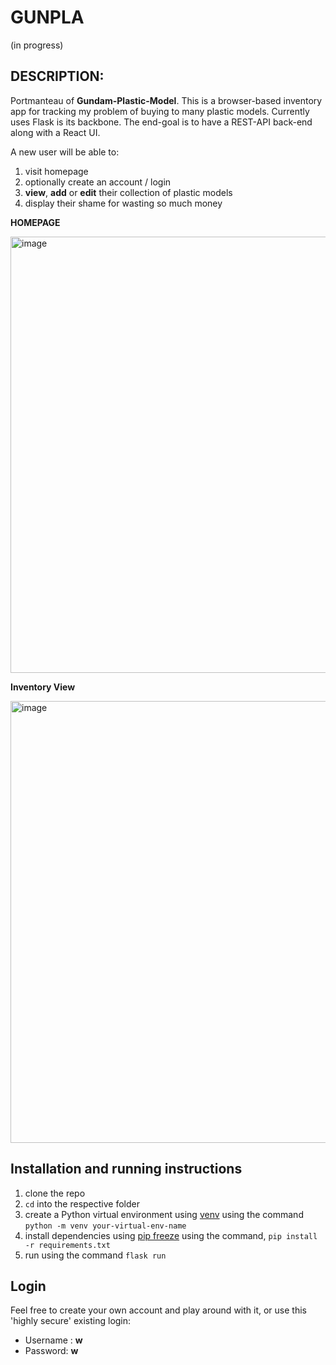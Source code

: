 # GUNPLA 
(in progress)


## DESCRIPTION:
Portmanteau of __Gundam-Plastic-Model__. This is a browser-based inventory app for tracking my problem of buying to many plastic models.  Currently uses Flask is its backbone. The end-goal is to have a REST-API back-end along with a React UI.

A new user will be able to:

1. visit homepage
2. optionally create an account / login
3. **view**, **add** or **edit** their collection of plastic models
4. display their shame for wasting so much money


**HOMEPAGE**

<img width="698" alt="image" src="https://github.com/Landwand/gunpla/assets/56357681/a8d6f1fb-97e5-4388-b2dd-630b9f1ff89f">

**Inventory View**

<img width="707" alt="image" src="https://github.com/Landwand/gunpla/assets/56357681/8d8e45ef-dc42-48b6-a596-d65ef7d19ed3">



## Installation and running instructions

1. clone the repo
2. `cd` into the respective folder
3. create a Python virtual environment using [venv](https://docs.python.org/3/library/venv.html) using the command `python -m venv your-virtual-env-name`
4. install dependencies using [pip freeze](https://pip.pypa.io/en/stable/cli/pip_freeze/) using the command, `pip install -r requirements.txt`
5. run using the command `flask run`

## Login

Feel free to create your own account and play around with it, or use this 'highly secure' existing login:

- Username : **w**
- Password: **w**
